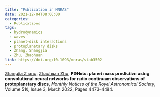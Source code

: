 ```yaml
---
title: "Publication in MNRAS"
date: 2021-12-04T08:00:00
categories:
  - Publications
tags:
  - hydrodynamics
  - waves
  - planet–disk interactions
  - protoplanetary disks
  - Zhang, Shangjia
  - Zhu, Zhaohuan
link: https://doi.org/10.1093/mnras/stab3502
---
```


[Shangjia Zhang](/team/zhang-shangjia), [Zhaohuan Zhu](/team/zhu-zhaohuan), **PGNets: planet mass prediction using convolutional neural networks for radio continuum observations of protoplanetary discs**, *Monthly Notices of the Royal Astronomical Society*, Volume 510, Issue 3, March 2022, Pages 4473–4484.
